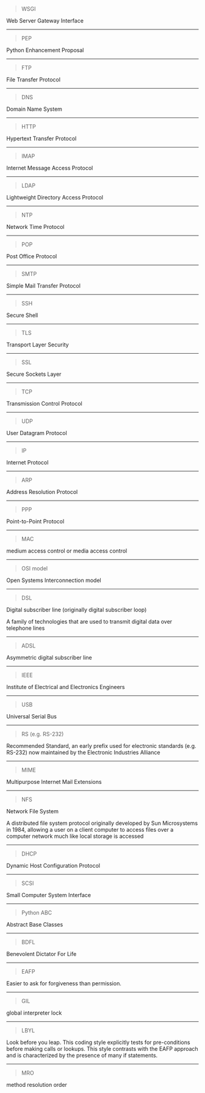 > WSGI

Web Server Gateway Interface

---

> PEP

Python Enhancement Proposal

---

> FTP

File Transfer Protocol

---

> DNS

Domain Name System

---

> HTTP

Hypertext Transfer Protocol

---

> IMAP

Internet Message Access Protocol

---

> LDAP

Lightweight Directory Access Protocol

---

> NTP

Network Time Protocol

---

> POP

Post Office Protocol

---

> SMTP

Simple Mail Transfer Protocol 

---

> SSH

Secure Shell

---

> TLS

Transport Layer Security

---

> SSL

Secure Sockets Layer

---

> TCP

Transmission Control Protocol 

---

> UDP

User Datagram Protocol

---

> IP

Internet Protocol

---

> ARP

Address Resolution Protocol

---

> PPP

Point-to-Point Protocol 

---

> MAC

medium access control or media access control

---

> OSI model

Open Systems Interconnection model 

---

> DSL

Digital subscriber line (originally digital subscriber loop)

A family of technologies that are used to transmit digital data over telephone lines

---

> ADSL

Asymmetric digital subscriber line

---

> IEEE

Institute of Electrical and Electronics Engineers

---

> USB

Universal Serial Bus

---

> RS (e.g. RS-232) 

Recommended Standard, an early prefix used for electronic standards (e.g. RS-232) now maintained by the Electronic Industries Alliance

---

> MIME

Multipurpose Internet Mail Extensions

---

> NFS

Network File System

A distributed file system protocol originally developed by Sun Microsystems in 1984, allowing a user on a client computer to access files over a computer network much like local storage is accessed

---

> DHCP

Dynamic Host Configuration Protocol

---

> SCSI

Small Computer System Interface

---

> Python ABC

Abstract Base Classes

---

> BDFL

Benevolent Dictator For Life

---

> EAFP

Easier to ask for forgiveness than permission. 

---

> GIL

global interpreter lock

---

> LBYL

Look before you leap. This coding style explicitly tests for pre-conditions before making calls or lookups. This style contrasts with the EAFP approach and is characterized by the presence of many if statements.

---

> MRO

method resolution order